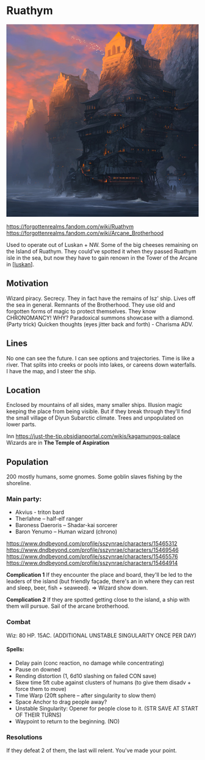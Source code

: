 # Ruathym

![](ruathym.png)

https://forgottenrealms.fandom.com/wiki/Ruathym
https://forgottenrealms.fandom.com/wiki/Arcane_Brotherhood


Used to operate out of Luskan + NW. Some of the big cheeses remaining on the Island of Ruathym.
They could've spotted it when they passed Ruathym isle in the sea, but now they have to gain renown in the Tower of the Arcane in [[luskan]].

## Motivation
Wizard piracy. Secrecy. They in fact have the remains of Isz' ship. Lives off the sea in general.
Remnants of the Brotherhood. They use old and forgotten forms of magic to protect themselves.
They know CHRONOMANCY! WHY?
Paradoxical summons showcase with a diamond. (Party trick)
Quicken thoughts (eyes jitter back and forth) - Charisma ADV.

## Lines
No one can see the future. I can see options and trajectories. Time is like a river. That splits into creeks or pools into lakes, or careens down waterfalls. I have the map, and I steer the ship.

## Location
Enclosed by mountains of all sides, many smaller ships. Illusion magic keeping the place from being visible. But if they break through they'll find the small village of Diyun
Subarctic climate. Trees and unpopulated on lower parts.

Inn
https://just-the-tip.obsidianportal.com/wikis/kagamungos-palace
Wizards are in **The Temple of Aspiration**

## Population
200 mostly humans, some gnomes. Some goblin slaves fishing by the shoreline.

### Main party:
- Akvius - triton bard
- Therlahne – half-elf ranger
- Baroness Daeroris – Shadar-kai sorcerer
- Baron Yenumo – Human wizard (chrono)

https://www.dndbeyond.com/profile/sszynrae/characters/15465312
https://www.dndbeyond.com/profile/sszynrae/characters/15469546
https://www.dndbeyond.com/profile/sszynrae/characters/15465576
https://www.dndbeyond.com/profile/sszynrae/characters/15464914

**Complication 1**
If they encounter the place and board, they'll be led to the leaders of the island (but friendly façade, there's an in where they can rest and sleep, beer, fish + seaweed).
=> Wizard show down.

**Complication 2**
If they are spotted getting close to the island, a ship with them will pursue.
Sail of the arcane brotherhood.

### Combat
Wiz: 80 HP. 15AC. (ADDITIONAL UNSTABLE SINGULARITY ONCE PER DAY)
#### Spells:
- Delay pain (conc reaction, no damage while concentrating)
- Pause on downed
- Rending distortion (1, 6d10 slashing on failed CON save)
- Skew time 5ft cube against clusters of humans (to give them disadv + force them to move)
- Time Warp (20ft sphere – after singularity to slow them)
- Space Anchor to drag people away?
- Unstable Singularity: Opener for people close to it. (STR SAVE AT START OF THEIR TURNS)
- Waypoint to return to the beginning. (NO)

### Resolutions
If they defeat 2 of them, the last will relent. You've made your point.

[//begin]: # "Autogenerated link references for markdown compatibility"
[luskan]: ../north/luskan "Luskan"
[//end]: # "Autogenerated link references"